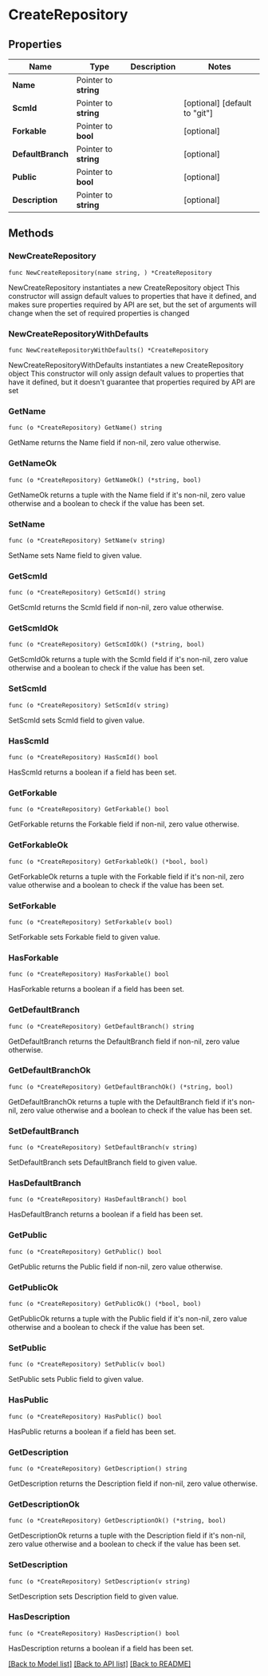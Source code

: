 # CreateRepository

## Properties

Name | Type | Description | Notes
------------ | ------------- | ------------- | -------------
**Name** | Pointer to **string** |  | 
**ScmId** | Pointer to **string** |  | [optional] [default to "git"]
**Forkable** | Pointer to **bool** |  | [optional] 
**DefaultBranch** | Pointer to **string** |  | [optional] 
**Public** | Pointer to **bool** |  | [optional] 
**Description** | Pointer to **string** |  | [optional] 

## Methods

### NewCreateRepository

`func NewCreateRepository(name string, ) *CreateRepository`

NewCreateRepository instantiates a new CreateRepository object
This constructor will assign default values to properties that have it defined,
and makes sure properties required by API are set, but the set of arguments
will change when the set of required properties is changed

### NewCreateRepositoryWithDefaults

`func NewCreateRepositoryWithDefaults() *CreateRepository`

NewCreateRepositoryWithDefaults instantiates a new CreateRepository object
This constructor will only assign default values to properties that have it defined,
but it doesn't guarantee that properties required by API are set

### GetName

`func (o *CreateRepository) GetName() string`

GetName returns the Name field if non-nil, zero value otherwise.

### GetNameOk

`func (o *CreateRepository) GetNameOk() (*string, bool)`

GetNameOk returns a tuple with the Name field if it's non-nil, zero value otherwise
and a boolean to check if the value has been set.

### SetName

`func (o *CreateRepository) SetName(v string)`

SetName sets Name field to given value.


### GetScmId

`func (o *CreateRepository) GetScmId() string`

GetScmId returns the ScmId field if non-nil, zero value otherwise.

### GetScmIdOk

`func (o *CreateRepository) GetScmIdOk() (*string, bool)`

GetScmIdOk returns a tuple with the ScmId field if it's non-nil, zero value otherwise
and a boolean to check if the value has been set.

### SetScmId

`func (o *CreateRepository) SetScmId(v string)`

SetScmId sets ScmId field to given value.

### HasScmId

`func (o *CreateRepository) HasScmId() bool`

HasScmId returns a boolean if a field has been set.

### GetForkable

`func (o *CreateRepository) GetForkable() bool`

GetForkable returns the Forkable field if non-nil, zero value otherwise.

### GetForkableOk

`func (o *CreateRepository) GetForkableOk() (*bool, bool)`

GetForkableOk returns a tuple with the Forkable field if it's non-nil, zero value otherwise
and a boolean to check if the value has been set.

### SetForkable

`func (o *CreateRepository) SetForkable(v bool)`

SetForkable sets Forkable field to given value.

### HasForkable

`func (o *CreateRepository) HasForkable() bool`

HasForkable returns a boolean if a field has been set.

### GetDefaultBranch

`func (o *CreateRepository) GetDefaultBranch() string`

GetDefaultBranch returns the DefaultBranch field if non-nil, zero value otherwise.

### GetDefaultBranchOk

`func (o *CreateRepository) GetDefaultBranchOk() (*string, bool)`

GetDefaultBranchOk returns a tuple with the DefaultBranch field if it's non-nil, zero value otherwise
and a boolean to check if the value has been set.

### SetDefaultBranch

`func (o *CreateRepository) SetDefaultBranch(v string)`

SetDefaultBranch sets DefaultBranch field to given value.

### HasDefaultBranch

`func (o *CreateRepository) HasDefaultBranch() bool`

HasDefaultBranch returns a boolean if a field has been set.

### GetPublic

`func (o *CreateRepository) GetPublic() bool`

GetPublic returns the Public field if non-nil, zero value otherwise.

### GetPublicOk

`func (o *CreateRepository) GetPublicOk() (*bool, bool)`

GetPublicOk returns a tuple with the Public field if it's non-nil, zero value otherwise
and a boolean to check if the value has been set.

### SetPublic

`func (o *CreateRepository) SetPublic(v bool)`

SetPublic sets Public field to given value.

### HasPublic

`func (o *CreateRepository) HasPublic() bool`

HasPublic returns a boolean if a field has been set.

### GetDescription

`func (o *CreateRepository) GetDescription() string`

GetDescription returns the Description field if non-nil, zero value otherwise.

### GetDescriptionOk

`func (o *CreateRepository) GetDescriptionOk() (*string, bool)`

GetDescriptionOk returns a tuple with the Description field if it's non-nil, zero value otherwise
and a boolean to check if the value has been set.

### SetDescription

`func (o *CreateRepository) SetDescription(v string)`

SetDescription sets Description field to given value.

### HasDescription

`func (o *CreateRepository) HasDescription() bool`

HasDescription returns a boolean if a field has been set.


[[Back to Model list]](../README.md#documentation-for-models) [[Back to API list]](../README.md#documentation-for-api-endpoints) [[Back to README]](../README.md)


